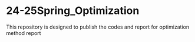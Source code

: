 # 24-25Spring_Optimization
This repository is designed to publish the codes and report for optimization method report
